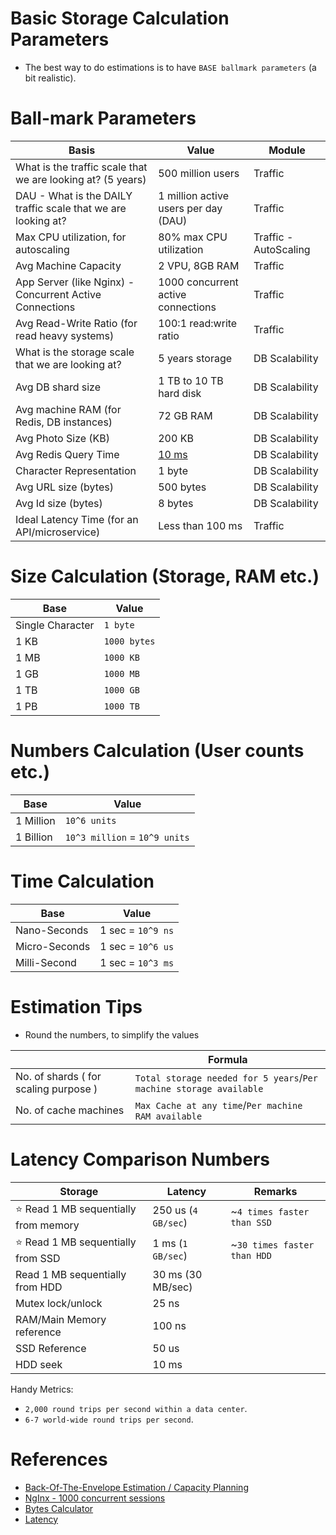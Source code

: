 # Basic Storage Calculation Parameters
- The best way to do estimations is to have `BASE ballmark parameters` (a bit realistic).

# Ball-mark Parameters

| Basis                                                         | Value                                                           | Module                |
|---------------------------------------------------------------|-----------------------------------------------------------------|-----------------------|
| What is the traffic scale that we are looking at? (5 years)   | 500 million users                                               | Traffic               |
| DAU - What is the DAILY traffic scale that we are looking at? | 1 million active users per day (DAU)                            | Traffic               |
| Max CPU utilization, for autoscaling                          | 80% max CPU utilization                                         | Traffic - AutoScaling |
| Avg Machine Capacity                                          | 2 VPU, 8GB RAM                                                  | Traffic               |
| App Server (like Nginx) - Concurrent Active Connections       | 1000 concurrent active connections                              | Traffic               |
| Avg Read-Write Ratio (for read heavy systems)                 | 100:1 read:write ratio                                          | Traffic               |
| What is the storage scale that we are looking at?             | 5 years storage                                                 | DB Scalability        |
| Avg DB shard size                                             | 1 TB to 10 TB hard disk                                         | DB Scalability        |
| Avg machine RAM (for Redis, DB instances)                     | 72 GB RAM                                                       | DB Scalability        |
| Avg Photo Size (KB)                                           | 200 KB                                                          | DB Scalability        |
| Avg Redis Query Time                                          | [10 ms](https://redis.io/docs/management/optimization/latency/) | DB Scalability        |
| Character Representation                                      | 1 byte                                                          | DB Scalability        |
| Avg URL size (bytes)                                          | 500 bytes                                                       | DB Scalability        |
| Avg Id size (bytes)                                           | 8 bytes                                                         | DB Scalability        |
| Ideal Latency Time (for an API/microservice)                  | Less than 100 ms                                                | Traffic               |

# Size Calculation (Storage, RAM etc.)

| Base             | Value        | 
|------------------|--------------|
| Single Character | `1 byte`     |
| 1 KB             | `1000 bytes` |
| 1 MB             | `1000 KB`    |
| 1 GB             | `1000 MB`    |
| 1 TB             | `1000 GB`    |
| 1 PB             | `1000 TB`    |

# Numbers Calculation (User counts etc.)

| Base      | Value                         | 
|-----------|-------------------------------|
| 1 Million | `10^6 units`                  |
| 1 Billion | `10^3 million` = `10^9 units` |

# Time Calculation

| Base          | Value             | 
|---------------|-------------------|
| Nano-Seconds  | 1 sec = `10^9 ns` |
| Micro-Seconds | 1 sec = `10^6 us` |
| Milli-Second  | 1 sec = `10^3 ms` |

# Estimation Tips
- Round the numbers, to simplify the values

|                                       | Formula                                                            |
|---------------------------------------|--------------------------------------------------------------------|
| No. of shards ( for scaling purpose ) | `Total storage needed for 5 years`/`Per machine storage available` |
| No. of cache machines                 | `Max Cache at any time`/`Per machine RAM available`                |

# Latency Comparison Numbers

| Storage                                   | Latency             | Remarks                     |
|-------------------------------------------|---------------------|-----------------------------|
| :star: Read 1 MB sequentially from memory | 250 us (`4 GB/sec`) | ~`4 times faster than SSD`  |
| :star: Read 1 MB sequentially from SSD    | 1 ms (`1 GB/sec`)   | ~`30 times faster than HDD` |
| Read 1 MB sequentially from HDD           | 30 ms (30 MB/sec)   |                             |
| Mutex lock/unlock                         | 25 ns               |                             |
| RAM/Main Memory reference                 | 100 ns              |                             |
| SSD Reference                             | 50 us               |                             |
| HDD seek                                  | 10 ms               |                             |

Handy Metrics:
- `2,000 round trips per second within a data center`.
- `6-7 world-wide round trips per second`.

# References
- [Back-Of-The-Envelope Estimation / Capacity Planning](https://www.youtube.com/watch?v=UC5xf8FbdJc)
- [NgInx - 1000 concurrent sessions](https://www.linode.com/community/questions/22200/nodebalancers-are-supposed-to-handle-10000-maximum-concurrent-connections)
- [Bytes Calculator](https://mothereff.in/byte-counter)
- [Latency](https://github.com/donnemartin/system-design-primer#latency-numbers-every-programmer-should-know)
